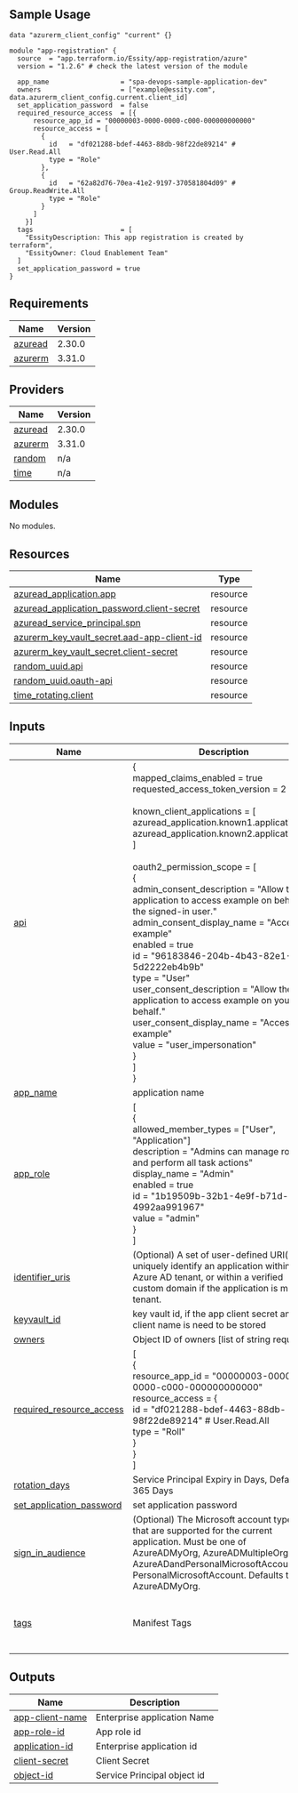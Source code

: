 ## Sample Usage

```
data "azurerm_client_config" "current" {}

module "app-registration" {
  source  = "app.terraform.io/Essity/app-registration/azure"
  version = "1.2.6" # check the latest version of the module
  
  app_name                  = "spa-devops-sample-application-dev"
  owners                    = ["example@essity.com", data.azurerm_client_config.current.client_id]
  set_application_password  = false
  required_resource_access  = [{
      resource_app_id = "00000003-0000-0000-c000-000000000000"
      resource_access = [
        {
          id   = "df021288-bdef-4463-88db-98f22de89214" # User.Read.All
          type = "Role"
        },
        {
          id   = "62a82d76-70ea-41e2-9197-370581804d09" # Group.ReadWrite.All
          type = "Role"
        }
      ]
    }]
  tags                      = [
    "EssityDescription: This app registration is created by terraform",
    "EssityOwner: Cloud Enablement Team"
  ]
  set_application_password = true
}
```

## Requirements

| Name | Version |
|------|---------|
| <a name="requirement_azuread"></a> [azuread](#requirement\_azuread) | 2.30.0 |
| <a name="requirement_azurerm"></a> [azurerm](#requirement\_azurerm) | 3.31.0 |

## Providers

| Name | Version |
|------|---------|
| <a name="provider_azuread"></a> [azuread](#provider\_azuread) | 2.30.0 |
| <a name="provider_azurerm"></a> [azurerm](#provider\_azurerm) | 3.31.0 |
| <a name="provider_random"></a> [random](#provider\_random) | n/a |
| <a name="provider_time"></a> [time](#provider\_time) | n/a |

## Modules

No modules.

## Resources

| Name | Type |
|------|------|
| [azuread_application.app](https://registry.terraform.io/providers/hashicorp/azuread/2.30.0/docs/resources/application) | resource |
| [azuread_application_password.client-secret](https://registry.terraform.io/providers/hashicorp/azuread/2.30.0/docs/resources/application_password) | resource |
| [azuread_service_principal.spn](https://registry.terraform.io/providers/hashicorp/azuread/2.30.0/docs/resources/service_principal) | resource |
| [azurerm_key_vault_secret.aad-app-client-id](https://registry.terraform.io/providers/hashicorp/azurerm/3.31.0/docs/resources/key_vault_secret) | resource |
| [azurerm_key_vault_secret.client-secret](https://registry.terraform.io/providers/hashicorp/azurerm/3.31.0/docs/resources/key_vault_secret) | resource |
| [random_uuid.api](https://registry.terraform.io/providers/hashicorp/random/latest/docs/resources/uuid) | resource |
| [random_uuid.oauth-api](https://registry.terraform.io/providers/hashicorp/random/latest/docs/resources/uuid) | resource |
| [time_rotating.client](https://registry.terraform.io/providers/hashicorp/time/latest/docs/resources/rotating) | resource |

## Inputs

| Name | Description | Type | Default | Required |
|------|-------------|------|---------|:--------:|
| <a name="input_api"></a> [api](#input\_api) | {<br>  mapped\_claims\_enabled          = true<br>  requested\_access\_token\_version = 2<br><br>  known\_client\_applications = [<br>    azuread\_application.known1.application\_id,<br>    azuread\_application.known2.application\_id,<br>  ]<br><br>  oauth2\_permission\_scope = [<br>    {<br>      admin\_consent\_description  = "Allow the application to access example on behalf of the signed-in user."<br>      admin\_consent\_display\_name = "Access example"<br>      enabled                    = true<br>      id                         = "96183846-204b-4b43-82e1-5d2222eb4b9b"<br>      type                       = "User"<br>      user\_consent\_description   = "Allow the application to access example on your behalf."<br>      user\_consent\_display\_name  = "Access example"<br>      value                      = "user\_impersonation"<br>    }<br>  ]<br>} | <pre>map(object({<br>    mapped_claims_enabled          = optional(bool, false)<br>    requested_access_token_version = optional(number, 1)<br>    known_client_applications      = optional(list(string))<br>    oauth2_permission_scope        = optional(list(object({<br>      admin_consent_description  = optional(string)<br>      admin_consent_display_name = optional(string)<br>      enabled                    = optional(bool, true)<br>      id                         = optional(string)<br>      type                       = optional(string, "User")<br>      user_consent_description   = optional(string)<br>      user_consent_display_name  = optional(string)<br>      value                      = optional(string)<br>    })))<br>  }))</pre> | `{}` | no |
| <a name="input_app_name"></a> [app\_name](#input\_app\_name) | application name | `string` | n/a | yes |
| <a name="input_app_role"></a> [app\_role](#input\_app\_role) | [<br>  {<br>    allowed\_member\_types = ["User", "Application"]<br>    description          = "Admins can manage roles and perform all task actions"<br>    display\_name         = "Admin"<br>    enabled              = true<br>    id                   = "1b19509b-32b1-4e9f-b71d-4992aa991967"<br>    value                = "admin"<br>  }<br>] | <pre>list(object({<br>    allowed_member_types = list(string)<br>    description          = string<br>    display_name         = string<br>    id                   = string<br>    enabled              = optional(bool, true)<br>  }))</pre> | `[]` | no |
| <a name="input_identifier_uris"></a> [identifier\_uris](#input\_identifier\_uris) | (Optional) A set of user-defined URI(s) that uniquely identify an application within its Azure AD tenant, or within a verified custom domain if the application is multi-tenant. | `set(string)` | `[]` | no |
| <a name="input_keyvault_id"></a> [keyvault\_id](#input\_keyvault\_id) | key vault id, if the app client secret and client name is need to be stored | `any` | `null` | no |
| <a name="input_owners"></a> [owners](#input\_owners) | Object ID of owners [list of string required] | `list(string)` | n/a | yes |
| <a name="input_required_resource_access"></a> [required\_resource\_access](#input\_required\_resource\_access) | [<br>  {<br>    resource\_app\_id = "00000003-0000-0000-c000-000000000000"<br>    resource\_access = {<br>      id  = "df021288-bdef-4463-88db-98f22de89214" # User.Read.All<br>      type = "Roll"<br>    }<br>  }<br>] | <pre>list(object({<br>    resource_app_id = string<br>    resource_access = list(object({<br>      id   = string<br>      type = string<br>    }))<br>  }))</pre> | `[]` | no |
| <a name="input_rotation_days"></a> [rotation\_days](#input\_rotation\_days) | Service Principal Expiry in Days, Default to 365 Days | `number` | `365` | no |
| <a name="input_set_application_password"></a> [set\_application\_password](#input\_set\_application\_password) | set application password | `bool` | `false` | no |
| <a name="input_sign_in_audience"></a> [sign\_in\_audience](#input\_sign\_in\_audience) | (Optional) The Microsoft account types that are supported for the current application. Must be one of AzureADMyOrg, AzureADMultipleOrgs, AzureADandPersonalMicrosoftAccount or PersonalMicrosoftAccount. Defaults to AzureADMyOrg. | `string` | `"AzureADMyOrg"` | no |
| <a name="input_tags"></a> [tags](#input\_tags) | Manifest Tags | `set(string)` | <pre>[<br>  "EssityDescription: This service principal is created by terraform",<br>  "EssityOwner: CET"<br>]</pre> | no |

## Outputs

| Name | Description |
|------|-------------|
| <a name="output_app-client-name"></a> [app-client-name](#output\_app-client-name) | Enterprise application Name |
| <a name="output_app-role-id"></a> [app-role-id](#output\_app-role-id) | App role id |
| <a name="output_application-id"></a> [application-id](#output\_application-id) | Enterprise application id |
| <a name="output_client-secret"></a> [client-secret](#output\_client-secret) | Client Secret |
| <a name="output_object-id"></a> [object-id](#output\_object-id) | Service Principal object id |
